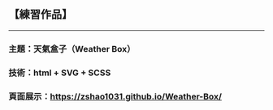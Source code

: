 ## 【練習作品】
***
### 主題：天氣盒子（Weather Box）
### 技術：html + SVG + SCSS 
### 頁面展示：<https://zshao1031.github.io/Weather-Box/>



